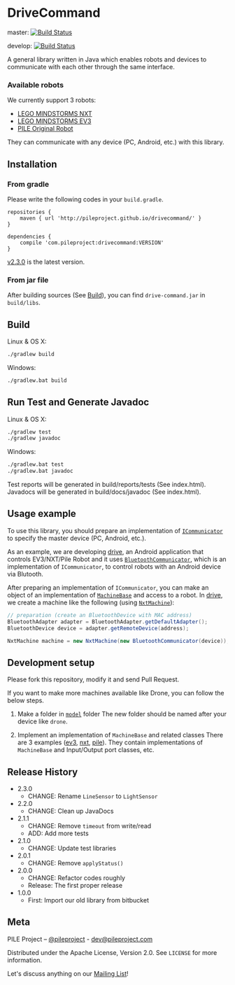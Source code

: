 DriveCommand
=====
master: [![Build Status](https://travis-ci.org/PileProject/drivecommand.svg?branch=master)](https://travis-ci.org/PileProject/drivecommand)

develop: [![Build Status](https://travis-ci.org/PileProject/drivecommand.svg?branch=develop)](https://travis-ci.org/PileProject/drivecommand)

A general library written in Java which enables robots and devices
to communicate with each other through the same interface.

### Available robots
We currently support 3 robots:
- [LEGO MINDSTORMS NXT](https://shop.lego.com/en-US/LEGO-MINDSTORMS-NXT-2-0-8547)
- [LEGO MINDSTORMS EV3](https://shop.lego.com/en-US/LEGO-MINDSTORMS-EV3-31313)
- [PILE Original Robot](http://pileproject.com/en.html)

They can communicate with any device (PC, Android, etc.) with this library.

## Installation
### From gradle
Please write the following codes in your `build.gradle`.

```
repositories {
    maven { url 'http://pileproject.github.io/drivecommand/' }
}

dependencies {
    compile 'com.pileproject:drivecommand:VERSION'
}
```

[v2.3.0](https://github.com/PileProject/drivecommand/releases/tag/v2.3.0) is the latest version.

### From jar file
After building sources (See [Build](#build)),
you can find `drive-command.jar` in `build/libs`.

## Build
Linux & OS X:

```sh
./gradlew build
```

Windows:

```sh
./gradlew.bat build
```


## Run Test and Generate Javadoc
Linux & OS X:

```sh
./gradlew test
./gradlew javadoc
```

Windows:
```sh
./gradlew.bat test
./gradlew.bat javadoc
```

Test reports will be generated in build/reports/tests (See index.html).
Javadocs will be generated in build/docs/javadoc (See index.html).


## Usage example
To use this library, you should prepare an implementation of
[`ICommunicator`][ICommunicator] to specify the master device (PC, Android, etc.).

As an example, we are developing [drive][drive],
an Android application that controls EV3/NXT/Pile Robot
and it uses [`BluetoothCommunicator`][BluetoothCommunicator],
which is an implementation of `ICommunicator`,
to control robots
with an Android device via Blutooth.
<!--
In `BluetooothCommunicator`,
we open Input/Output streams to communicate robots in `open()`
and close them in `close()`.
-->

After preparing an implementation of `ICommunicator`,
you can make an object of an implementation of [`MachineBase`][MachineBase]
and access to a robot.
In [drive][drive],
we create a machine like the following (using [`NxtMachine`][NxtMachine]):

```java
// preparation (create an BluetoothDevice with MAC address)
BluetoothAdapter adapter = BluetoothAdapter.getDefaultAdapter();
BluetoothDevice device = adapter.getRemoteDevice(address);

NxtMachine machine = new NxtMachine(new BluetoothCommunicator(device));
```

## Development setup
Please fork this repository, modify it and send Pull Request.

If you want to make more machines available like Drone,
you can follow the below steps.

1. Make a folder in [`model`][model] folder
The new folder should be named after your device like `drone`.

2. Implement an implementation of `MachineBase` and related classes
There are 3 examples ([ev3][ev3], [nxt][nxt], [pile][pile]).
They contain implementations of `MachineBase` and Input/Output port classes, etc.


## Release History
* 2.3.0
    * CHANGE: Rename `LineSensor` to `LightSensor`
* 2.2.0
    * CHANGE: Clean up JavaDocs
* 2.1.1
    * CHANGE: Remove `timeout` from write/read
    * ADD: Add more tests
* 2.1.0
    * CHANGE: Update test libraries
* 2.0.1
    * CHANGE: Remove `applyStatus()`
* 2.0.0
    * CHANGE: Refactor codes roughly
    * Release: The first proper release
* 1.0.0
    * First: Import our old library from bitbucket

## Meta
PILE Project – [@pileproject](https://twitter.com/pileproject) - dev@pileproject.com

Distributed under the Apache License, Version 2.0. See ``LICENSE`` for more information.

Let's discuss anything on our [Mailing List](https://groups.google.com/forum/#!forum/pile-dev)!

[drive]: https://github.com/PileProject/drive
[ICommunicator]: https://github.com/PileProject/drivecommand/blob/develop/src/main/java/com/pileproject/drivecommand/model/com/ICommunicator.java
[BluetoothCommunicator]: https://github.com/PileProject/drive/blob/develop/app/src/main/java/com/pileproject/drive/comm/BluetoothCommunicator.java
[MachineBase]: https://github.com/PileProject/drivecommand/blob/develop/src/main/java/com/pileproject/drivecommand/machine/MachineBase.java
[NewMachine]: https://github.com/PileProject/drive/blob/develop/app/src/nxt/java/com/pileproject/drive/execution/NxtExecutionActivity.java#L38
[NxtMachine]: https://github.com/PileProject/drivecommand/blob/develop/src/main/java/com/pileproject/drivecommand/model/nxt/NxtMachine.java
[model]: https://github.com/PileProject/drivecommand/tree/develop/src/main/java/com/pileproject/drivecommand/model
[ev3]: https://github.com/PileProject/drivecommand/tree/develop/src/main/java/com/pileproject/drivecommand/model/ev3
[nxt]: https://github.com/PileProject/drivecommand/tree/develop/src/main/java/com/pileproject/drivecommand/model/nxt
[pile]: https://github.com/PileProject/drivecommand/tree/develop/src/main/java/com/pileproject/drivecommand/model/pile
